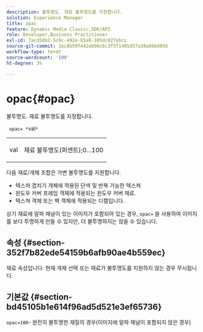```yaml
---
description: 불투명도. 재료 불투명도를 지정합니다.
solution: Experience Manager
title: opac
feature: Dynamic Media Classic,SDK/API
role: Developer,Business Practitioner
exl-id: 7acd50b2-5c0c-492e-b5a8-105dc027ebcc
source-git-commit: 1ec8b59f442eb96c6c3f5f1405d57a38a86bd056
workflow-type: tm+mt
source-wordcount: '109'
ht-degree: 3%

---
```


# opac{#opac}

불투명도. 재료 불투명도를 지정합니다.

` opac= *`val`*`

<table id="simpletable_6AB8CD75F526469FBC9FEAE049792EF2"> 
 <tr class="strow"> 
  <td class="stentry"> <p> <span class="varname"> val  </span> </p> </td> 
  <td class="stentry"> <p>재료 불투명도(퍼센트);0...100 </p> </td> 
 </tr> 
</table>

다음 재료/개체 조합은 가변 불투명도를 지원합니다.

* 텍스처 겹치기 개체에 적용된 단색 및 반복 가능한 텍스쳐
* 윈도우 커버 프레임 객체에 적용되는 윈도우 커버 재료.
* 텍스쳐 객체 또는 벽 객체에 적용되는 디캘입니다.

상기 재료에 알파 채널이 있는 이미지가 포함되어 있는 경우, `opac=` 을 사용하여 이미지를 보다 투명하게 만들 수 있지만, 더 불투명하지는 않을 수 있습니다.

## 속성 {#section-352f7b82ede54159b6afb90ae4b559ec}

재료 속성입니다. 현재 개체 선택 또는 재료가 불투명도를 지원하지 않는 경우 무시됩니다.

## 기본값 {#section-bd45105b1e614f96ad5d521e3ef65736}

`opac=100`- 완전히 불투명한 재질의 경우(이미지에 알파 채널이 포함되지 않은 경우)
